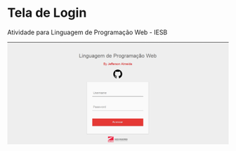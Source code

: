 # Tela de Login
Atividade para Linguagem de Programação Web - IESB


![alt tag](https://raw.githubusercontent.com/almeidajeff/lp_web_iesb/master/img/print_login.png)